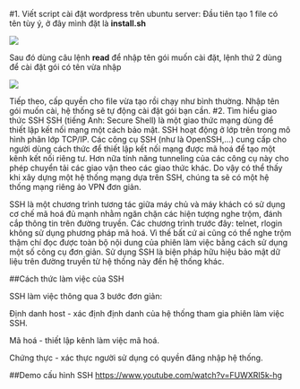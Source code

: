 #1. Viết script cài đặt wordpress trên ubuntu server:
Đầu tiên tạo 1 file có tên tùy ý, ở đây mình đặt là **install.sh**

![](https://cloud.githubusercontent.com/assets/14356333/11275584/da83cec4-8f10-11e5-95da-de50d2931cae.png)

Sau đó dùng câu lệnh **read** để nhập tên gói muốn cài đặt, lệnh thứ 2 dùng để cài đặt gói có tên vừa nhập

![](https://cloud.githubusercontent.com/assets/14356333/11275690/710ea29c-8f11-11e5-9590-a1c31c98ff5d.png)

Tiếp theo, cấp quyền cho file vừa tạo rồi chạy như bình thường. Nhập tên gói muốn cài, hệ thống sẽ tự động cài đặt gói bạn cần.
#2. Tìm hiểu giao thức SSH
SSH (tiếng Anh: Secure Shell) là một giao thức mạng dùng để thiết lập kết nối mạng một cách bảo mật. SSH hoạt động ở lớp trên trong mô hình phân lớp TCP/IP. Các công cụ SSH (như là OpenSSH,...) cung cấp cho người dùng cách thức để thiết lập kết nối mạng được mã hoá để tạo một kênh kết nối riêng tư. Hơn nữa tính năng tunneling của các công cụ này cho phép chuyển tải các giao vận theo các giao thức khác. Do vậy có thể thấy khi xây dựng một hệ thống mạng dựa trên SSH, chúng ta sẽ có một hệ thống mạng riêng ảo VPN đơn giản.

SSH là một chương trình tương tác giữa máy chủ và máy khách có sử dụng cơ chế mã hoá đủ mạnh nhằm ngăn chặn các hiện tượng nghe trộm, đánh cắp thông tin trên đường truyền. Các chương trình trước đây: telnet, rlogin không sử dụng phương pháp mã hoá. Vì thế bất cứ ai cũng có thể nghe trộm thậm chí đọc được toàn bộ nội dung của phiên làm việc bằng cách sử dụng một số công cụ đơn giản. Sử dụng SSH là biện pháp hữu hiệu bảo mật dữ liệu trên đường truyền từ hệ thống này đến hệ thống khác.

##Cách thức làm việc của SSH

SSH làm việc thông qua 3 bước đơn giản:

Định danh host - xác định định danh của hệ thống tham gia phiên làm việc SSH.

Mã hoá - thiết lập kênh làm việc mã hoá.

Chứng thực - xác thực người sử dụng có quyền đăng nhập hệ thống.

##Demo cấu hình SSH
https://www.youtube.com/watch?v=FUWXRI5k-hg
